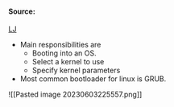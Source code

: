 #### Source:
[LJ](https://linuxjourney.com/lesson/boot-process-bootloader)

* Main responsibilities are
	* Booting into an OS.
	* Select a kernel to use
	* Specify kernel parameters
* Most common bootloader for linux is GRUB.

![[Pasted image 20230603225557.png]]

